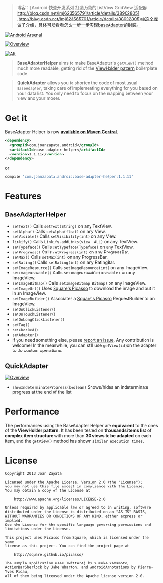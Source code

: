 >博客：[Android 快速开发系列 打造万能的ListView GridView 适配器  http://blog.csdn.net/lmj623565791/article/details/38902805](http://blog.csdn.net/lmj623565791/article/details/38902805)中这个库做了介绍，具体可以看看怎么一步一步实现baseAdapter的封装。

[![Android Arsenal](https://img.shields.io/badge/Android%20Arsenal-base--adapter--helper-brightgreen.svg?style=flat)](https://android-arsenal.com/details/1/1331)

[![Overview](https://raw.github.com/JoanZapata/base-adapter-helper/master/header.png)](https://github.com/JoanZapata/base-adapter-helper/blob/5465bea778f098a059390c441416c501e599cc10/base-adapter-helper-sample/src/main/java/com/joanzapata/android/twitter/TwitterActivity.java#L44-L57)

[![Alt](http://developer.android.com/images/brand/en_app_rgb_wo_45.png)](https://play.google.com/store/apps/details?id=com.joanzapata.android.twitter)

> **BaseAdapterHelper** aims to make BaseAdapter's ```getView()``` method much more readable, getting rid of the [ViewHolder pattern](http://www.jmanzano.es/blog/?p=166) boilerplate code.

> **QuickAdapter** allows you to shorten the code of most usual ```BaseAdapter```, taking care of implementing everything for you based on your data list. You only need to focus on the mapping between your view and your model.

# Get it

BaseAdapter Helper is now **[available on Maven Central](http://search.maven.org/remotecontent?filepath=com/joanzapata/android/base-adapter-helper/1.1.11/base-adapter-helper-1.1.11.jar)**.

```xml
<dependency>
  <groupId>com.joanzapata.android</groupId>
  <artifactId>base-adapter-helper</artifactId>
  <version>1.1.11</version>
</dependency>
```

or

```groovy
compile 'com.joanzapata.android:base-adapter-helper:1.1.11'
```

# Features

## BaseAdapterHelper

* ```setText()``` Calls ```setText(String)``` on any TextView.
* ```setAlpha()``` Calls ```setAlpha(float)``` on any View.
* ```setVisible()``` Calls ```setVisibility(int)``` on any View.
* ```linkify()``` Calls ```Linkify.addLinks(view, ALL)``` on any TextView.
* ```setTypeface()``` Calls ```setTypeface(Typeface)``` on any TextView.
* ```setProgress()``` Calls ```setProgress(int)``` on any ProgressBar.
* ```setMax()``` Calls ```setMax(int)``` on any ProgressBar.
* ```setRating()``` Calls ```setRating(int)``` on any RatingBar.
* ```setImageResource()``` Calls ```setImageResource(int)``` on any ImageView.
* ```setImageDrawable()``` Calls ```setImageDrawable(Drawable)``` on any ImageView.
* ```setImageBitmap()``` Calls ```setImageBitmap(Bitmap)``` on any ImageView.
* ```setImageUrl()``` Uses [Square's Picasso](http://square.github.io/picasso/) to download the image and put it in an ImageView.
* ```setImageBuilder()``` Associates a [Square's Picasso](http://square.github.io/picasso/) RequestBuilder to an ImageView.
* ```setOnClickListener()```
* ```setOnTouchListener()```
* ```setOnLongClickListener()```
* ```setTag()```
* ```setChecked()```
* ```setAdapter()```
* If you need something else, please [report an issue](https://github.com/JoanZapata/base-adapter-helper/issues). Any contribution is welcome! In the meanwhile, you can still use ```getView(id)```on the adapter to do custom operations.

## QuickAdapter

[![Overview](https://raw.github.com/JoanZapata/base-adapter-helper/master/progress_sample.png)](https://github.com/JoanZapata/base-adapter-helper/blob/5465bea778f098a059390c441416c501e599cc10/base-adapter-helper-sample/src/main/java/com/joanzapata/android/twitter/TwitterActivity.java#L85)

* ```showIndeterminateProgress(boolean)``` Shows/hides an indeterminate progress at the end of the list.

# Performance

The performances using the BaseAdapter Helper are **equivalent** to the ones of the **ViewHolder pattern**.
It has been tested on **thousands items list** of **complex item structure** with more than **30 views to be adapted** on each item, and the ```getView()``` method has shown ```similar execution times```.

# License

```
Copyright 2013 Joan Zapata

Licensed under the Apache License, Version 2.0 (the "License");
you may not use this file except in compliance with the License.
You may obtain a copy of the License at

    http://www.apache.org/licenses/LICENSE-2.0

Unless required by applicable law or agreed to in writing, software
distributed under the License is distributed on an "AS IS" BASIS,
WITHOUT WARRANTIES OR CONDITIONS OF ANY KIND, either express or implied.
See the License for the specific language governing permissions and
limitations under the License.

This project uses Picasso from Square, which is licensed under the same
license as this project. You can find the project page at

    http://square.github.io/picasso/
    
The sample application uses Twitter4j by Yusuke Yamamoto, 
ActionBarSherlock by Jake Wharton, and AndroidAnnotations by Pierre-Yves Ricau, 
all of them being licensed under the Apache license version 2.0.
```
